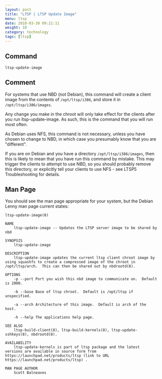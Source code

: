 ```yaml
---
layout: post
title: "LTSP | LTSP Update Image"
menu: ltsp
date: 2010-03-30 09:21:11
weight: 10
category: technology
tags: [ltsp]
---
```


## Command

    ltsp-update-image

## Comment

For systems that use NBD (not Debian), this command will create a client image from the contents of `/opt/ltsp/i386`, and store it in `/opt/ltsp/i386/images`.

Any change you make in the chroot will only take effect for the clients after you run ltsp-update-image.  As such, this is the command that you will run most often.

As Debian uses NFS, this command is not necessary, unless you have chosen to change to NBD, in which case you presumably know that you are "different".

If you are on Debian and you have a directory `/opt/ltsp/i386/images`, then this is likely to mean that you have run this command by mistake.  This may trigger the clients to attempt to use NBD, so you should probably remove this directory, or explicitly tell your clients to use NFS - see LTSP5 Troubleshooting for details.

<!--more-->

## Man Page

You should see the man page appropriate for your system, but the Debian Lenny man page current states:

    ltsp-update-image(8)

    NAME
        ltsp-update-image -- Updates the LTSP server image to be shared by nbd

    SYNOPSIS
        ltsp-update-image

    DESCRIPTION
        ltsp-update-image updates the current ltsp client chroot image by using squashfs to create a compressed image of the chroot in /opt/ltsp/arch.  This can then be shared out by nbdrootd(8).

    OPTIONS
        -p --port Port you wish this nbd image to communicate on.  Default is 2000.

        -b --base Base of ltsp chroot.  Default is /opt/ltsp if unspecified.

        -a --arch Architecture of this image.  Default is arch of the host.

        -h --help The applications help page.

    SEE ALSO
        ltsp-build-client(8), ltsp-build-kernels(8), ltsp-update-sshkeys(8), nbdrootd(8).

    AVAILABILITY
        ltsp-update-kernels is part of ltsp package and the latest versions are available in source form from https://launchpad.net/products/ltsp (link to URL https://launchpad.net/products/ltsp) .

    MAN PAGE AUTHOR
        Scott Balneaves
